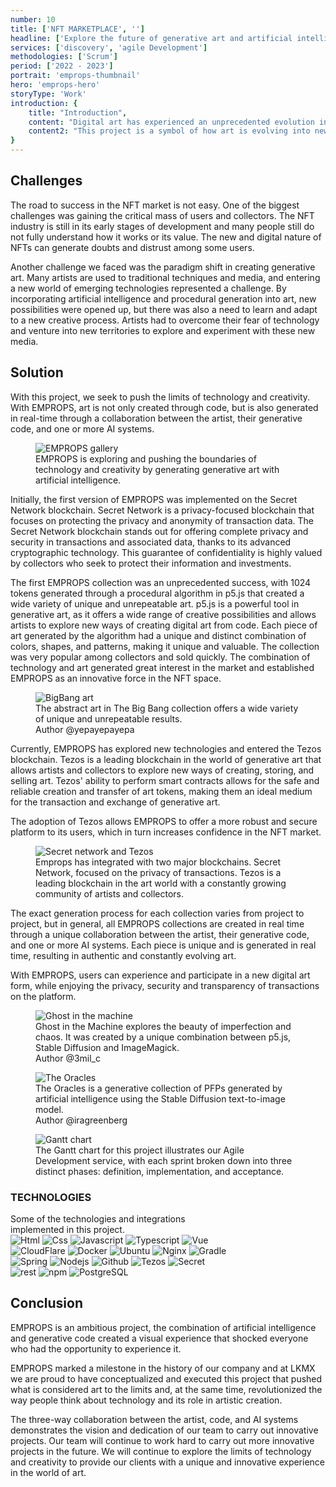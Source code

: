 ```yaml
---
number: 10
title: ['NFT MARKETPLACE', '']
headline: ['Explore the future of generative art and artificial intelligence with', 'EMPROPS.']
services: ['discovery', 'agile Development']
methodologies: ['Scrum']
period: ['2022 - 2023']
portrait: 'emprops-thumbnail'
hero: 'emprops-hero'
storyType: 'Work'
introduction: {
    title: "Introduction",
    content: "Digital art has experienced an unprecedented evolution in recent years, and with the arrival of NFTs, the way we view digital ownership has opened up new possibilities for art and creativity. In this sense, EMPROPS, or 'Emergent Properties', is a project developed by LKMX that is a pioneer in the world of generative art and artificial intelligence (AI), where technology and creativity merge to create unique and inimitable collections.",
    content2: "This project is a symbol of how art is evolving into new forms and how it is being transformed by emerging technologies. With EMPROPS, we delve into the nature of digital ownership and explore new territories in the creation of art."
}
---
```


<div>
    <h2>Challenges</h2>
    <p>The road to success in the NFT market is not easy. One of the biggest challenges was gaining the critical mass of users and collectors. The NFT industry is still in its early stages of development and many people still do not fully understand how it works or its value. The new and digital nature of NFTs can generate doubts and distrust among some users.</p>
    <p>Another challenge we faced was the paradigm shift in creating generative art. Many artists are used to traditional techniques and media, and entering a new world of emerging technologies represented a challenge. By incorporating artificial intelligence and procedural generation into art, new possibilities were opened up, but there was also a need to learn and adapt to a new creative process. Artists had to overcome their fear of technology and venture into new territories to explore and experiment with these new media.</p>
</div>
<div>
    <h2>Solution</h2>
    <p>With this project, we seek to push the limits of technology and creativity. With EMPROPS, art is not only created through code, but is also generated in real-time through a collaboration between the artist, their generative code, and one or more AI systems.</p>
</div>
<div>
    <figure>
        <img src="/work/emprops-figure1.jpg" alt="EMPROPS gallery"/>
        <figcaption class="story_story__mainContent__caption__IQRnS">EMPROPS is exploring and pushing the boundaries of technology and creativity by generating generative art with artificial intelligence.</figcaption>
    </figure>    
</div>
<div>
    <p>Initially, the first version of EMPROPS was implemented on the Secret Network blockchain. Secret Network is a privacy-focused blockchain that focuses on protecting the privacy and anonymity of transaction data. The Secret Network blockchain stands out for offering complete privacy and security in transactions and associated data, thanks to its advanced cryptographic technology. This guarantee of confidentiality is highly valued by collectors who seek to protect their information and investments.</p>
    <p>The first EMPROPS collection was an unprecedented success, with 1024 tokens generated through a procedural algorithm in p5.js that created a wide variety of unique and unrepeatable art. p5.js is a powerful tool in generative art, as it offers a wide range of creative possibilities and allows artists to explore new ways of creating digital art from code. Each piece of art generated by the algorithm had a unique and distinct combination of colors, shapes, and patterns, making it unique and valuable. The collection was very popular among collectors and sold quickly. The combination of technology and art generated great interest in the market and established EMPROPS as an innovative force in the NFT space.</p>
</div>
<div>
    <figure>
        <img src="/work/emprops-figure2.jpg" alt="BigBang art"/>
        <figcaption class="story_story__mainContent__caption__IQRnS">The abstract art in The Big Bang collection offers a wide variety of unique and unrepeatable results.<br/>Author @yepayepayepa </figcaption>
    </figure>    
</div>
<div>
    <p>Currently, EMPROPS has explored new technologies and entered the Tezos blockchain. Tezos is a leading blockchain in the world of generative art that allows artists and collectors to explore new ways of creating, storing, and selling art. Tezos' ability to perform smart contracts allows for the safe and reliable creation and transfer of art tokens, making them an ideal medium for the transaction and exchange of generative art.</p>
    <p>The adoption of Tezos allows EMPROPS to offer a more robust and secure platform to its users, which in turn increases confidence in the NFT market.</p>
</div>
<div>
    <figure>
        <img src="/work/emprops-figure3.jpg" alt="Secret network and Tezos"/>
        <figcaption class="story_story__mainContent__caption__IQRnS">Emprops has integrated with two major blockchains. Secret Network, focused on the privacy of transactions. Tezos is a leading blockchain in the art world with a constantly growing community of artists and collectors.</figcaption>
    </figure>    
</div>
<div>
    <p>The exact generation process for each collection varies from project to project, but in general, all EMPROPS collections are created in real time through a unique collaboration between the artist, their generative code, and one or more AI systems. Each piece is unique and is generated in real time, resulting in authentic and constantly evolving art.</p>
    <p>With EMPROPS, users can experience and participate in a new digital art form, while enjoying the privacy, security and transparency of transactions on the platform.</p>
</div>
<div>
    <figure>
        <img src="/work/emprops-figure4.jpg" alt="Ghost in the machine"/>
        <figcaption class="story_story__mainContent__caption__IQRnS">Ghost in the Machine explores the beauty of imperfection and chaos. It was created by a unique combination between p5.js, Stable Diffusion and ImageMagick. <br/> Author @3mil_c</figcaption>
    </figure>    
</div>
<div>
    <figure>
        <img src="/work/emprops-figure5.jpg" alt="The Oracles"/>
        <figcaption class="story_story__mainContent__caption__IQRnS">The Oracles is a generative collection of PFPs generated by artificial intelligence using the Stable Diffusion text-to-image model. <br/>Author @iragreenberg</figcaption>
    </figure>    
</div>
<div class="story_story__mainContent__gantt__TErEp">
    <figure>
        <img src="/work/project-chart-en--double.jpg" alt="Gantt chart"/>
        <figcaption class="story_story__mainContent__caption__IQRnS">The Gantt chart for this project illustrates our Agile Development service, with each sprint broken down into three distinct phases: definition, implementation, and acceptance.</figcaption>
    </figure>
</div>
<div class="story_story__mainContent__technologies__v5XXm">
    <div>
        <h3>TECHNOLOGIES</h3>
        <span>Some of the technologies and integrations <br/>implemented in this project.</span>
    </div>   
    <div class="story_story__mainContent__technologies__images__6NSg5">
        <div>
            <img alt="Html" src="/technologies/html.svg"/>
            <img alt="Css" src="/technologies/css.svg"/>
            <img alt="Javascript" src="/technologies/javascript.svg"/>
            <img alt="Typescript" src="/technologies/typescript.svg"/>
            <img alt="Vue" src="/technologies/vue.svg"/>
        </div>
        <div>
            <img alt="CloudFlare" src="/technologies/cloudflare.svg"/>
            <img alt="Docker" src="/technologies/docker.svg"/>
            <img alt="Ubuntu" src="/technologies/ubuntu.svg"/>
            <img alt="Nginx" src="/technologies/nginx.svg"/>
            <img alt="Gradle" src="/technologies/gradle.svg"/>
        </div>
        <div>
            <img alt="Spring" src="/technologies/spring.svg"/>
            <img alt="Nodejs" src="/technologies/nodejs.svg"/>
            <img alt="Github" src="/technologies/github.svg"/>
            <img alt="Tezos" src="/technologies/tezos.svg"/>
            <img alt="Secret" src="/technologies/secret.svg"/>
        </div>
        <div>
            <img alt="rest" src="/technologies/rest.svg" class="story_story__mainContent__technologies__images__large__KxVD1"/>
            <img alt="npm" src="/technologies/npm.svg" class="story_story__mainContent__technologies__images__large__KxVD1"/>
            <img alt="PostgreSQL" src="/technologies/postgresql.svg"/>
        </div>
    </div>     
</div>
<div>
    <h2>Conclusion</h2>
    <p>EMPROPS is an ambitious project, the combination of artificial intelligence and generative code created a visual experience that shocked everyone who had the opportunity to experience it.</p>
    <p>EMPROPS marked a milestone in the history of our company and at LKMX we are proud to have conceptualized and executed this project that pushed what is considered art to the limits and, at the same time, revolutionized the way people think about technology and its role in artistic creation.</p>
    <p>The three-way collaboration between the artist, code, and AI systems demonstrates the vision and dedication of our team to carry out innovative projects. Our team will continue to work hard to carry out more innovative projects in the future. We will continue to explore the limits of technology and creativity to provide our clients with a unique and innovative experience in the world of art.</p>
</div>